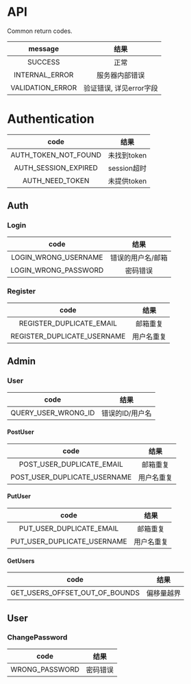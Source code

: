 # API
Common return codes.

|        message         |         结果          |
|:----------------------:|:--------------------:|
|        SUCCESS         |         正常          |
|     INTERNAL_ERROR     |     服务器内部错误      |
|    VALIDATION_ERROR    | 验证错误, 详见error字段 |


# Authentication

|         code         |       结果       |
|:--------------------:|:---------------:|
| AUTH_TOKEN_NOT_FOUND |   未找到token    |
| AUTH_SESSION_EXPIRED |   session超时    |
|   AUTH_NEED_TOKEN    |   未提供token    |


## Auth

### Login

|         code         |         结果          |
|:--------------------:|:--------------------:|
| LOGIN_WRONG_USERNAME |    错误的用户名/邮箱    |
| LOGIN_WRONG_PASSWORD |       密码错误        |
### Register

|            code             |         结果          |
|:---------------------------:|:--------------------:|
|  REGISTER_DUPLICATE_EMAIL   |       邮箱重复        |
| REGISTER_DUPLICATE_USERNAME |       用户名重复       |

## Admin

### User

|         code                 |         结果          |
|:----------------------------:|:--------------------:|
|     QUERY_USER_WRONG_ID      |      错误的ID/用户名   |

#### PostUser

|            code              |         结果          |
|:----------------------------:|:--------------------:|
|  POST_USER_DUPLICATE_EMAIL   |       邮箱重复        |
| POST_USER_DUPLICATE_USERNAME |       用户名重复       |

#### PutUser

|         code                 |         结果          |
|:----------------------------:|:--------------------:|
|  PUT_USER_DUPLICATE_EMAIL    |       邮箱重复         |
|  PUT_USER_DUPLICATE_USERNAME |       用户名重复       |

#### GetUsers

|            code                 |         结果          |
|:-------------------------------:|:--------------------:|
| GET_USERS_OFFSET_OUT_OF_BOUNDS  |        偏移量越界      |

## User

### ChangePassword

|         code         |         结果          |
|:--------------------:|:--------------------:|
|    WRONG_PASSWORD    |       密码错误        |